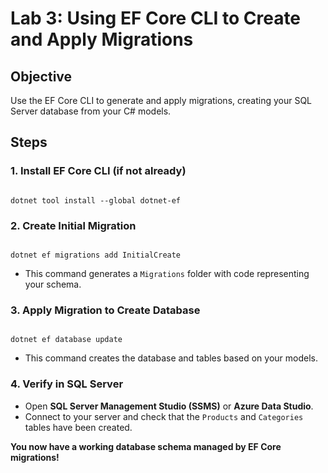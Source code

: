# Lab 3: Using EF Core CLI to Create and Apply Migrations

## Objective
Use the EF Core CLI to generate and apply migrations, creating your SQL Server database from your C# models.

## Steps

### 1. Install EF Core CLI (if not already)
```

dotnet tool install --global dotnet-ef

```

### 2. Create Initial Migration
```

dotnet ef migrations add InitialCreate

```
- This command generates a `Migrations` folder with code representing your schema.

### 3. Apply Migration to Create Database
```

dotnet ef database update

```
- This command creates the database and tables based on your models.

### 4. Verify in SQL Server
- Open **SQL Server Management Studio (SSMS)** or **Azure Data Studio**.
- Connect to your server and check that the `Products` and `Categories` tables have been created.

**You now have a working database schema managed by EF Core migrations!**

